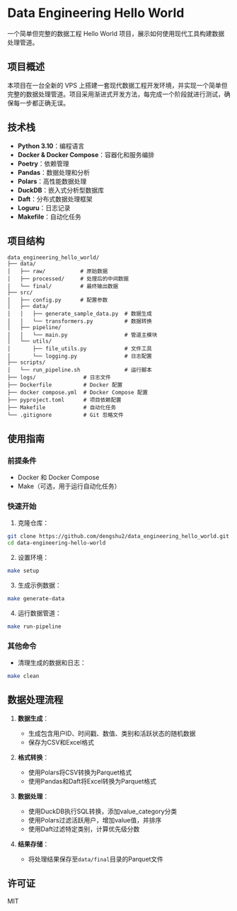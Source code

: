 # Data Engineering Hello World

一个简单但完整的数据工程 Hello World 项目，展示如何使用现代工具构建数据处理管道。

## 项目概述

本项目在一台全新的 VPS 上搭建一套现代数据工程开发环境，并实现一个简单但完整的数据处理管道。项目采用渐进式开发方法，每完成一个阶段就进行测试，确保每一步都正确无误。

## 技术栈

- **Python 3.10**：编程语言
- **Docker & Docker Compose**：容器化和服务编排
- **Poetry**：依赖管理
- **Pandas**：数据处理和分析
- **Polars**：高性能数据处理
- **DuckDB**：嵌入式分析型数据库
- **Daft**：分布式数据处理框架
- **Loguru**：日志记录
- **Makefile**：自动化任务

## 项目结构

```
data_engineering_hello_world/
├── data/
│   ├── raw/           # 原始数据
│   ├── processed/     # 处理后的中间数据
│   └── final/         # 最终输出数据
├── src/
│   ├── config.py      # 配置参数
│   ├── data/
│   │   ├── generate_sample_data.py  # 数据生成
│   │   └── transformers.py          # 数据转换
│   ├── pipeline/
│   │   └── main.py                  # 管道主模块
│   └── utils/
│       ├── file_utils.py            # 文件工具
│       └── logging.py               # 日志配置
├── scripts/
│   └── run_pipeline.sh              # 运行脚本
├── logs/               # 日志文件
├── Dockerfile          # Docker 配置
├── docker compose.yml  # Docker Compose 配置
├── pyproject.toml      # 项目依赖配置
├── Makefile            # 自动化任务
└── .gitignore          # Git 忽略文件
```

## 使用指南

### 前提条件

- Docker 和 Docker Compose
- Make（可选，用于运行自动化任务）

### 快速开始

1. 克隆仓库：

```bash
git clone https://github.com/dengshu2/data_engineering_hello_world.git
cd data-engineering-hello-world
```

2. 设置环境：

```bash
make setup
```

3. 生成示例数据：

```bash
make generate-data
```

4. 运行数据管道：

```bash
make run-pipeline
```

### 其他命令

- 清理生成的数据和日志：

```bash
make clean
```

## 数据处理流程

1. **数据生成**：
   - 生成包含用户ID、时间戳、数值、类别和活跃状态的随机数据
   - 保存为CSV和Excel格式

2. **格式转换**：
   - 使用Polars将CSV转换为Parquet格式
   - 使用Pandas和Daft将Excel转换为Parquet格式

3. **数据处理**：
   - 使用DuckDB执行SQL转换，添加value_category分类
   - 使用Polars过滤活跃用户，增加value值，并排序
   - 使用Daft过滤特定类别，计算优先级分数

4. **结果存储**：
   - 将处理结果保存至`data/final`目录的Parquet文件

## 许可证

MIT